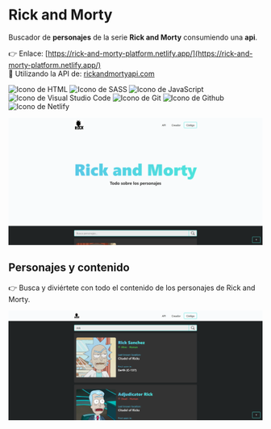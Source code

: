# Rick and Morty

Buscador de **personajes** de la serie **Rick and Morty** consumiendo una **api**.

👉 Enlace: [https://rick-and-morty-platform.netlify.app/](https://rick-and-morty-platform.netlify.app/)  
📢 Utilizando la API de: [rickandmortyapi.com](https://rickandmortyapi.com/)

<p align="left">
  <img src="https://img.shields.io/badge/HTML5-E34F26?style=for-the-badge&logo=html5&logoColor=white" alt="Icono de HTML">
  <img src="https://img.shields.io/badge/Sass-CC6699?style=for-the-badge&logo=sass&logoColor=white" alt="Icono de SASS">
  <img src="https://img.shields.io/badge/JavaScript-323330?style=for-the-badge&logo=javascript&logoColor=F7DF1E" alt="Icono de JavaScript">
  <img src="https://img.shields.io/badge/Visual_Studio_Code-0078D4?style=for-the-badge&logo=visual%20studio%20code&logoColor=white" alt="Icono de Visual Studio Code">
  <img src="https://img.shields.io/badge/GIT-E44C30?style=for-the-badge&logo=git&logoColor=white" alt="Icono de Git">
  <img src="https://img.shields.io/badge/GitHub-100000?style=for-the-badge&logo=github&logoColor=white" alt="Icono de Github">
  <img src="https://img.shields.io/badge/Netlify-00C7B7?style=for-the-badge&logo=netlify&logoColor=white" alt="Icono de Netlify">
</p>

![Hero de Rick and Morty](./images/readme/hero.png)

## Personajes y contenido

👉 Busca y diviértete con todo el contenido de los personajes de Rick and Morty.

![Personajes de Rick and Morty](./images/readme/characters.png)
